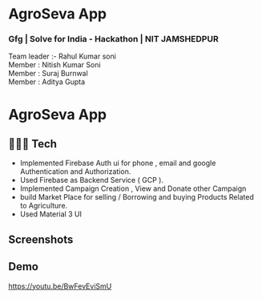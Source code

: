 
# AgroSeva App

### Gfg | Solve for India - Hackathon | NIT JAMSHEDPUR

Team leader :- Rahul Kumar soni 
<br>
Member : Nitish Kumar Soni
<br>
Member : Suraj Burnwal
<br>
Member : Aditya Gupta
<br>


#  	AgroSeva App 

## 👨🏽‍💻  Tech 

- Implemented Firebase Auth ui for phone , email and google Authentication and Authorization.
- Used Firebase as Backend Service ( GCP ).
- Implemented Campaign Creation , View and Donate other Campaign
- build Market Place for selling / Borrowing and buying Products Related to Agriculture.
- Used Material 3 UI








## Screenshots 


## Demo
https://youtu.be/BwFevEviSmU





